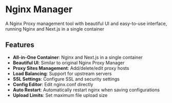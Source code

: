 # Nginx Manager

A Nginx Proxy management tool with beautiful UI and easy-to-use interface, running Nginx and Next.js in a single container

## Features

- **All-in-One Container**: Nginx and Next.js in a single container
- **Beautiful UI**: Similar to original Nginx Proxy Manager
- **Proxy Sites Management**: Add/delete/edit proxy hosts
- **Load Balancing**: Support for upstream servers
- **SSL Settings**: Configure SSL and security settings
- **Config Editor**: Edit nginx.conf directly
- **Auto Restart**: Automatically restart nginx when saving configurations
- **Upload Limits**: Set maximum file upload size

